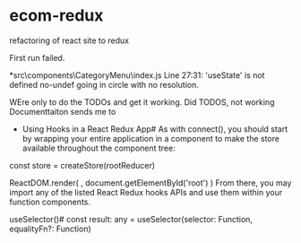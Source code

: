 # ecom-redux
refactoring of react site to redux

First run failed.

*src\components\CategoryMenu\index.js
  Line 27:31:  'useState' is not defined  no-undef
 going in circle with no resolution.

 WEre only to do the TODOs and get it working.  Did TODOS, not working Documenttaiton sends me to
  * Using Hooks in a React Redux App#
As with connect(), you should start by wrapping your entire application in a <Provider> component to make the store available throughout the component tree:

const store = createStore(rootReducer)

ReactDOM.render(
  <Provider store={store}>
    <App />
  </Provider>,
  document.getElementById('root')
)
From there, you may import any of the listed React Redux hooks APIs and use them within your function components.

useSelector()#
const result: any = useSelector(selector: Function, equalityFn?: Function) 